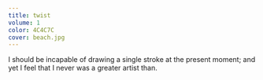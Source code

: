 ```yaml
---
title: twist
volume: 1
color: 4C4C7C
cover: beach.jpg
---
```

I should be incapable of drawing a single stroke at the present moment; and yet I feel that I never was a greater artist than.
